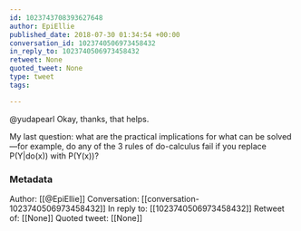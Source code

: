 ```yaml
---
id: 1023743708393627648
author: EpiEllie
published_date: 2018-07-30 01:34:54 +00:00
conversation_id: 1023740506973458432
in_reply_to: 1023740506973458432
retweet: None
quoted_tweet: None
type: tweet
tags:

---
```


@yudapearl Okay, thanks, that helps. 

My last question: what are the practical implications for what can be solved—for example, do any of the 3 rules of do-calculus fail if you replace P(Y|do(x)) with P(Y(x))?

### Metadata

Author: [[@EpiEllie]]
Conversation: [[conversation-1023740506973458432]]
In reply to: [[1023740506973458432]]
Retweet of: [[None]]
Quoted tweet: [[None]]
